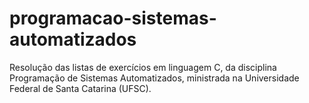 # programacao-sistemas-automatizados

Resolução das listas de exercícios em linguagem C, da disciplina Programação de Sistemas Automatizados, ministrada na Universidade Federal de Santa Catarina (UFSC).
